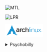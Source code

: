 <p align="left">
  <p href="https://montelibero.org/" target="_blank" style="text-decoration: none;">
  <img src="https://montelibero.org/wp-content/uploads/2023/04/fspe_logo_3-05-200.png" alt="MTL" width="60"/>
  </p>
  <p href="https://lp-russia.org/" target="_blank" style="text-decoration: none;">
  <img href="https://lp-russia.org/" src="https://upload.wikimedia.org/wikipedia/commons/thumb/e/ec/Logo_LPR.png/960px-Logo_LPR.png" alt="LPR" width="60"/>
  </p>
</p>

<p align="left">
  <img src="https://raw.githubusercontent.com/archlinux/.github/main/profile/archlinux-logo-dark-scalable.svg" alt="Arch Linux" width="120"/>
</p>

<details>
  <summary>Psychobilly</summary>

  ```javascript
  // psychobilly is rockabilly darkside
  // stay true stay psycho!!!!

  const rockabilly = require("./1950s.js");
  const punk = require("./1960s.js");

  /**
   * Combines rockabilly and punk influences to create psychobilly.
   * 
   * @returns {Array} The resulting psychobilly sound.
  */
  function rockabillyPsychosis() {
        const psychobilly = rockabilly + punk;
        return psychobilly;
  };

  const purePsychobilly = rockabillyPsychosis();
